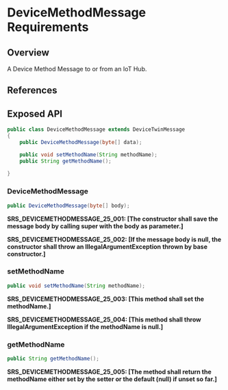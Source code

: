 # DeviceMethodMessage Requirements

## Overview

A Device Method Message to or from an IoT Hub.

## References

## Exposed API

```java
public class DeviceMethodMessage extends DeviceTwinMessage
{    
    public DeviceMethodMessage(byte[] data);

    public void setMethodName(String methodName);
    public String getMethodName();
    
}
```

### DeviceMethodMessage

```java
public DeviceMethodMessage(byte[] body);
```

**SRS_DEVICEMETHODMESSAGE_25_001: [**The constructor shall save the message body by calling super with the body as parameter.**]**

**SRS_DEVICEMETHODMESSAGE_25_002: [**If the message body is null, the constructor shall throw an IllegalArgumentException thrown by base constructor.**]**


### setMethodName

```java
public void setMethodName(String methodName);
```

**SRS_DEVICEMETHODMESSAGE_25_003: [**This method shall set the methodName.**]**

**SRS_DEVICEMETHODMESSAGE_25_004: [**This method shall throw IllegalArgumentException if the methodName is null.**]**


### getMethodName

```java
public String getMethodName();
```

**SRS_DEVICEMETHODMESSAGE_25_005: [**The method shall return the methodName either set by the setter or the default (null) if unset so far.**]**

